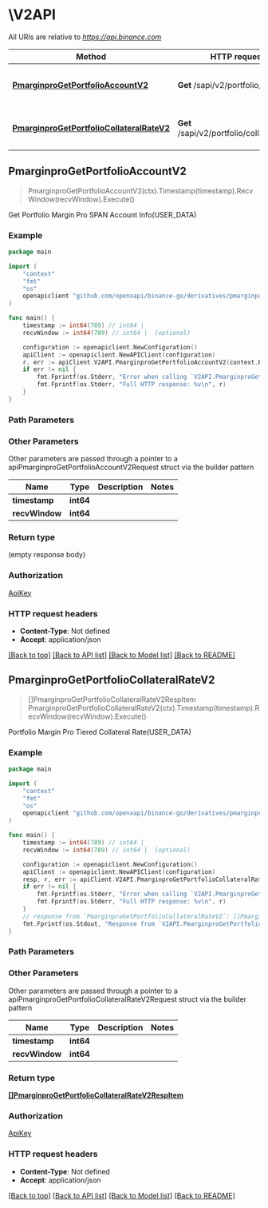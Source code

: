 # \V2API

All URIs are relative to *https://api.binance.com*

Method | HTTP request | Description
------------- | ------------- | -------------
[**PmarginproGetPortfolioAccountV2**](V2API.md#PmarginproGetPortfolioAccountV2) | **Get** /sapi/v2/portfolio/account | Get Portfolio Margin Pro SPAN Account Info(USER_DATA)
[**PmarginproGetPortfolioCollateralRateV2**](V2API.md#PmarginproGetPortfolioCollateralRateV2) | **Get** /sapi/v2/portfolio/collateralRate | Portfolio Margin Pro Tiered Collateral Rate(USER_DATA)



## PmarginproGetPortfolioAccountV2

> PmarginproGetPortfolioAccountV2(ctx).Timestamp(timestamp).RecvWindow(recvWindow).Execute()

Get Portfolio Margin Pro SPAN Account Info(USER_DATA)



### Example

```go
package main

import (
	"context"
	"fmt"
	"os"
	openapiclient "github.com/openxapi/binance-go/derivatives/pmarginpro"
)

func main() {
	timestamp := int64(789) // int64 | 
	recvWindow := int64(789) // int64 |  (optional)

	configuration := openapiclient.NewConfiguration()
	apiClient := openapiclient.NewAPIClient(configuration)
	r, err := apiClient.V2API.PmarginproGetPortfolioAccountV2(context.Background()).Timestamp(timestamp).RecvWindow(recvWindow).Execute()
	if err != nil {
		fmt.Fprintf(os.Stderr, "Error when calling `V2API.PmarginproGetPortfolioAccountV2``: %v\n", err)
		fmt.Fprintf(os.Stderr, "Full HTTP response: %v\n", r)
	}
}
```

### Path Parameters



### Other Parameters

Other parameters are passed through a pointer to a apiPmarginproGetPortfolioAccountV2Request struct via the builder pattern


Name | Type | Description  | Notes
------------- | ------------- | ------------- | -------------
 **timestamp** | **int64** |  | 
 **recvWindow** | **int64** |  | 

### Return type

 (empty response body)

### Authorization

[ApiKey](../README.md#ApiKey)

### HTTP request headers

- **Content-Type**: Not defined
- **Accept**: application/json

[[Back to top]](#) [[Back to API list]](../README.md#documentation-for-api-endpoints)
[[Back to Model list]](../README.md#documentation-for-models)
[[Back to README]](../README.md)


## PmarginproGetPortfolioCollateralRateV2

> []PmarginproGetPortfolioCollateralRateV2RespItem PmarginproGetPortfolioCollateralRateV2(ctx).Timestamp(timestamp).RecvWindow(recvWindow).Execute()

Portfolio Margin Pro Tiered Collateral Rate(USER_DATA)



### Example

```go
package main

import (
	"context"
	"fmt"
	"os"
	openapiclient "github.com/openxapi/binance-go/derivatives/pmarginpro"
)

func main() {
	timestamp := int64(789) // int64 | 
	recvWindow := int64(789) // int64 |  (optional)

	configuration := openapiclient.NewConfiguration()
	apiClient := openapiclient.NewAPIClient(configuration)
	resp, r, err := apiClient.V2API.PmarginproGetPortfolioCollateralRateV2(context.Background()).Timestamp(timestamp).RecvWindow(recvWindow).Execute()
	if err != nil {
		fmt.Fprintf(os.Stderr, "Error when calling `V2API.PmarginproGetPortfolioCollateralRateV2``: %v\n", err)
		fmt.Fprintf(os.Stderr, "Full HTTP response: %v\n", r)
	}
	// response from `PmarginproGetPortfolioCollateralRateV2`: []PmarginproGetPortfolioCollateralRateV2RespItem
	fmt.Fprintf(os.Stdout, "Response from `V2API.PmarginproGetPortfolioCollateralRateV2`: %v\n", resp)
}
```

### Path Parameters



### Other Parameters

Other parameters are passed through a pointer to a apiPmarginproGetPortfolioCollateralRateV2Request struct via the builder pattern


Name | Type | Description  | Notes
------------- | ------------- | ------------- | -------------
 **timestamp** | **int64** |  | 
 **recvWindow** | **int64** |  | 

### Return type

[**[]PmarginproGetPortfolioCollateralRateV2RespItem**](PmarginproGetPortfolioCollateralRateV2RespItem.md)

### Authorization

[ApiKey](../README.md#ApiKey)

### HTTP request headers

- **Content-Type**: Not defined
- **Accept**: application/json

[[Back to top]](#) [[Back to API list]](../README.md#documentation-for-api-endpoints)
[[Back to Model list]](../README.md#documentation-for-models)
[[Back to README]](../README.md)

